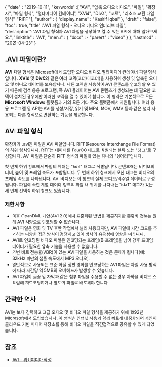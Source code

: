 {
  "date" : "2019-10-11",
  "keywords" :[ "AVI", "압축 오디오 비디오", "파일", "확장자", "파일 형식", "멀티미디어 컨테이너", "XVid", "DivX", "코덱", "리소스 교환 파일 형식", "RIFF "],
  "author" : {
    "display_name" : "Kashif Iqbal"
},
  "draft" : "false",
  "toc" : true,
  "title" :"AVI 파일 형식 - 오디오 비디오 인터리브 파일",
  "description":"AVI 파일 형식과 AVI 파일을 생성하고 열 수 있는 API에 대해 알아보세요.",
  "linktitle" : "AVI",
  "menu" : {
    "docs" : {
      "parent" : "video"
}
},
  "lastmod" : "2021-04-23"
}

## .AVI 파일이란? ##

**AVI** 파일 형식은 Microsoft에서 도입한 오디오 비디오 멀티미디어 컨테이너 파일 형식입니다. **XVid** 및 **DivX**와 같은 여러 코덱(코더/디코더)을 사용하여 생성 및 압축된 오디오 및 비디오 데이터를 보유합니다. 다른 코덱을 사용하여 AVI 콘텐츠를 인코딩할 수 있기 때문에 검색 응용 프로그램, 즉 AVI 플레이어는 AVI 콘텐츠가 생성되는 데 필요한 코덱이 설치된 경우에만 이러한 코덱을 열 수 있어야 합니다. 이 형식은 기본적으로 모든 **Microsoft Windows** 플랫폼과 거의 모든 기타 주요 플랫폼에서 지원됩니다. 여러 응용 프로그램 및 API는 AVI를 생성/저장, 읽기 및 MP4, MOV, WMV 등과 같은 널리 사용되는 다른 형식으로 변환하는 기능을 제공합니다.

## AVI 파일 형식 ##

확장자가 .avi인 파일은 AVI 파일입니다. RIFF(Resource Interchange File Format)의 하위 형식입니다. RIFF는 데이터를 FourCC 태그로 식별되는 블록 또는 "청크"로 구성합니다. AVI 파일은 단순히 RIFF 형식의 파일에 있는 하나의 "덩어리"입니다.

첫 번째 하위 청크에서 파일의 헤더는 "hdrl" 태그로 식별됩니다. 콘텐츠에는 비디오의 너비, 높이 및 프레임 속도가 포함됩니다. 두 번째 하위 청크에서 모션 태그는 비디오의 프레임 속도를 나타냅니다. AVI 비디오는 이 청크의 실제 오디오/비주얼 데이터로 구성됩니다. 파일에 속한 개별 데이터 청크의 파일 내 위치를 나타내는 "idx1" 태그가 있는 세 번째 선택적 하위 청크도 있습니다.

### 제한 사항 ###

* 이후 OpenDML 사양(AVI 2.0)에서 표준화된 방법을 제공하지만 종횡비 정보는 원래 AVI 사양으로 인코딩할 수 없습니다.
* AVI 파일은 영화 및 TV 후반 작업에서 널리 사용되지만, AVI 파일에 시간 코드를 추가하는 다양한 접근 방식이 경쟁하고 있어 형식의 유용성에 영향을 미칩니다.
* AVI로 인코딩된 비디오 파일은 인코딩되는 프레임(B-프레임)을 넘어 향후 프레임 데이터가 필요한 압축 기술을 사용할 수 없습니다.
* 가변 비트 전송률(VBR)이 있는 AVI 파일을 사용하는 것은 문제가 됩니다(예: 32kHz 미만의 샘플 속도에서 MP3 오디오).
* 일반적으로 사용되는 표준 화질 장편 영화를 인코딩하는 AVI 파일은 파일 사용 방식에 따라 시간당 약 5MB의 오버헤드가 발생할 수 있습니다.
* AVI 파일이 글꼴 및 자막과 같은 첨부 파일을 수용할 수 없는 경우 자막을 비디오 스트림에 하드코딩하거나 별도의 파일로 배포해야 합니다.

## 간략한 역사 ##

AVI는 보다 강력하고 고급 오디오 및 비디오 파일 형식을 제공하기 위해 1992년 Microsoft에서 도입했습니다. 이 형식은 인터넷 사용과 함께 빠르게 대중화되어 개인이 클라우드 기반 미디어 저장소를 통해 비디오 파일을 직간접적으로 공유할 수 있게 되었습니다.

## 참조 ##

* [AVI - 위키피디아 작성](https://en.wikipedia.org/wiki/Audio_Video_Interleave)

